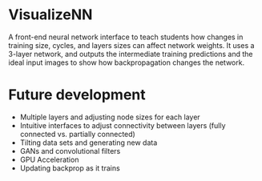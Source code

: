 # VisualizeNN

A front-end neural network interface to teach students how changes in training size, cycles, and layers sizes can affect network weights. It uses a 3-layer network, and outputs the intermediate training predictions and the ideal input images to show how backpropagation changes the network.

# Future development

- Multiple layers and adjusting node sizes for each layer
- Intuitive interfaces to adjust connectivity between layers (fully connected vs. partially connected)
- Tilting data sets and generating new data
- GANs and convolutional filters
- GPU Acceleration
- Updating backprop as it trains
